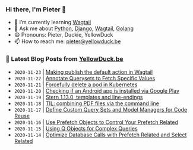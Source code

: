 ### Hi there, I'm Pieter 👋

<!--
**pieterclaerhout/pieterclaerhout** is a ✨ _special_ ✨ repository because its `README.md` (this file) appears on your GitHub profile.

Here are some ideas to get you started:

- 🔭 I’m currently working on ...
- 👯 I’m looking to collaborate on ...
- 🤔 I’m looking for help with ...
- 📫 How to reach me: ...
- 😄 Pronouns: ...
- ⚡ Fun fact: ...
-->

- 🌱 I’m currently learning [Wagtail](https://wagtail.io)
- 💬 Ask me about [Python](https://www.python.org), [Django](https://www.djangoproject.com), [Wagtail](https://wagtail.io), [Golang](https://golang.org)
- 😄 Pronouns: Pieter, Duckie, YellowDuck
- 📫 How to reach me: pieter@yellowduck.be


### 📩 Latest Blog Posts from [YellowDuck.be](https://www.yellowduck.be/)
<!-- BLOG-POST-LIST:START -->
- `2020-11-23` | [Making publish the default action in Wagtail](http://localhost/making-publish-default-action-wagtail)  
- `2020-11-22` | [Annotate Querysets to Fetch Specific Values](http://localhost/annotate-querysets-fetch-specific-values)  
- `2020-11-21` | [Forcefully delete a pod in Kubernetes](http://localhost/forcefully-delete-pod-kubernetes)  
- `2020-11-20` | [Checking if an Android app is installed via Google Play](http://localhost/checking-if-android-app-installed-google-play)  
- `2020-11-19` | [Stern 1.13.0, templates and line-endings](http://localhost/stern-1130-templates-and-line-endings)  
- `2020-11-18` | [TIL: combining PDF files via the command line](http://localhost/til-combining-pdf-files-command-line)  
- `2020-11-17` | [Define Custom Query Sets and Model Managers for Code Reuse](http://localhost/define-custom-query-sets-and-model-managers-code-reuse)  
- `2020-11-16` | [Use Prefetch Objects to Control Your Prefetch Related](http://localhost/use-prefetch-objects-control-your-prefetch-related)  
- `2020-11-15` | [Using Q Objects for Complex Queries](http://localhost/using-q-objects-complex-queries)  
- `2020-11-14` | [Optimize Database Calls with Prefetch Related and Select Related](http://localhost/optimize-database-calls-prefetch-related-and-select-related)  

<!-- BLOG-POST-LIST:END -->
